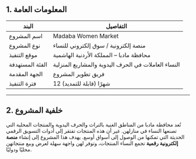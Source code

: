 ## 1. المعلومات العامة

| البند | التفاصيل |
| --- | --- |
| اسم المشروع | Madaba Women Market |
| نوع المشروع | منصة إلكترونية / سوق إلكتروني للنساء |
| موقع التنفيذ | محافظة مادبا – المملكة الأردنية الهاشمية |
| الفئة المستهدفة | النساء العاملات في الحرف اليدوية والمشاريع المنزلية |
| الجهة المقدمة | فريق تطوير المشروع |
| فترة التنفيذ | 12 شهرًا (قابلة للتمديد) |

---

## 2. خلفية المشروع

تُعد محافظة مادبا من المناطق الغنية بالتراث والحرف اليدوية والمنتجات المحلية التي تصنعها النساء في منازلهن. غير أن هذه المنتجات تفتقر إلى أدوات التسويق الرقمي الحديثة التي تمكنها من الوصول إلى أسواق أوسع.
يهدف هذا المشروع إلى إنشاء **منصة إلكترونية رقمية** تجمع النساء المنتجات، وتوفر لهن واجهة سهلة لعرض وبيع منتجاتهن محليًا ودوليًا.